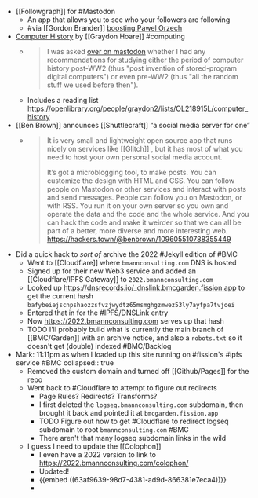 - [[Followgraph]] for #Mastodon
	- An app that allows you to see who your followers are following
	- #via [[Gordon Brander]] [boosting Pawel Orzech](https://social.lol/@pawel/109569550746825114)
- [Computer History](https://graydon2.dreamwidth.org/304682.html) by [[Graydon Hoare]] #computing
	- > I was asked [over on mastodon](https://floss.social/@be/109592689246611263) whether I had any recommendations for studying either the period of computer history post-WW2 (thus "post invention of stored-program digital computers") or even pre-WW2 (thus "all the random stuff we used before then").
	- Includes a reading list https://openlibrary.org/people/graydon2/lists/OL218915L/computer_history
- [[Ben Brown]] announces [[Shuttlecraft]] “a social media server for one”
	- > It is very small and lightweight open source app that runs nicely on services like [[Glitch]] , but it has most of what you need to host your own personal social media account.
	  > 
	  > It’s got a microblogging tool, to make posts. You can customize the design with HTML and CSS. You can follow people on Mastodon or other services and interact with posts and send messages. People can follow you on Mastodon, or with RSS. You run it on your own server so you own and operate the data and the code and the whole service. And you can hack the code and make it weirder so that we can all be part of a better, more diverse and more interesting web.
	  > https://hackers.town/@benbrown/109605510788355449
- Did a quick hack to _sort of_ archive the 2022 #Jekyll edition of #BMC
	- Went to [[Cloudflare]] where `bmannconsulting.com` DNS is hosted
	- Signed up for their new Web3 service and added an [[Cloudflare/IPFS Gateway]] to `2022.bmannconsulting.com`
	- Looked up https://dnsrecords.io/_dnslink.bmcgarden.fission.app to get the current hash `bafybeiejscnpshaozzsfvzjwydtz65msmghgzmwez53ly7ayfpa7tvjoei`
	- Entered that in for the #IPFS/DNSLink entry
	- Now https://2022.bmannconsulting.com serves up that hash
	- TODO I'll probably build what is currently the main branch of [[BMC/Garden]] with an archive notice, and also a `robots.txt` so it doesn't get (double) indexed #BMC/Backlog
- Mark: 11:11pm as when I loaded up this site running on #fission's #ipfs service #BMC
  collapsed:: true
	- Removed the custom domain and turned off [[Github/Pages]] for the repo
	- Went back to #Cloudflare to attempt to figure out redirects
		- Page Rules? Redirects? Transforms?
		- I first deleted the `logseq.bmannconsulting.com` subdomain, then brought it back and pointed it at `bmcgarden.fission.app`
		- TODO Figure out how to get #Cloudflare to redirect logseq subdomain to root `bmannconsulting.com` #BMC
		- There aren't that many logseq subdomain links in the wild
	- I guess I need to update the [[Colophon]]
		- I even have a 2022 version to link to https://2022.bmannconsulting.com/colophon/
		- Updated!
		- {{embed ((63af9639-98d7-4381-ad9d-866381e7eca4))}}
		-
